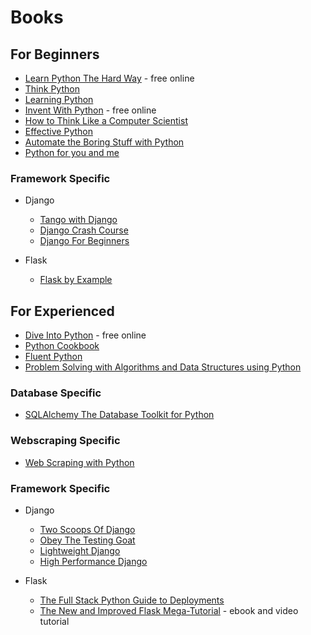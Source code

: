 # Books


## For Beginners
- [Learn Python The Hard Way](https://learnpythonthehardway.org/python3/) - free online
- [Think Python](http://greenteapress.com/wp/think-python-2e/)
- [Learning Python](https://www.amazon.com/Learning-Python-5th-Mark-Lutz/dp/1449355730)
- [Invent With Python](http://inventwithpython.com/) - free online
- [How to Think Like a Computer Scientist](http://interactivepython.org/runestone/static/thinkcspy/index.html)
- [Effective Python](http://www.effectivepython.com/)
- [Automate the Boring Stuff with Python](https://automatetheboringstuff.com/)
- [Python for you and me](http://pymbook.readthedocs.io/en/py3/)

 ### Framework Specific
  - Django
    - [Tango with Django](http://www.tangowithdjango.com/)
    - [Django Crash Course](https://www.roygreenfeld.com/products/django-crash-course)
    - [Django For Beginners](https://djangoforbeginners.com/)

  - Flask
    - [Flask by Example](https://www.packtpub.com/web-development/flask-example)

## For Experienced


  - [Dive Into Python](http://www.diveintopython.net/) - free online
  - [Python Cookbook](http://chimera.labs.oreilly.com/books/1230000000393)
  - [Fluent Python](http://shop.oreilly.com/product/0636920032519.do)
  - [Problem Solving with Algorithms and Data Structures using Python](http://interactivepython.org/runestone/static/pythonds/index.html)

 ### Database Specific
  - [SQLAlchemy The Database Toolkit for Python](http://shop.oreilly.com/product/0636920035800.do)

 ### Webscraping Specific
  - [Web Scraping with Python](http://shop.oreilly.com/product/0636920078067.do)

 ### Framework Specific
  - Django
    - [Two Scoops Of Django](https://www.roygreenfeld.com/collections/two-scoops-press)
    - [Obey The Testing Goat](http://www.obeythetestinggoat.com/)
    - [Lightweight Django](http://shop.oreilly.com/product/0636920032502.do)
    - [High Performance Django](https://highperformancedjango.com/)


  - Flask
    - [The Full Stack Python Guide to Deployments](https://gumroad.com/l/python-deployments-solo)
    - [The New and Improved Flask Mega-Tutorial](https://courses.miguelgrinberg.com/p/flask-mega-tutorial) - ebook and video tutorial
